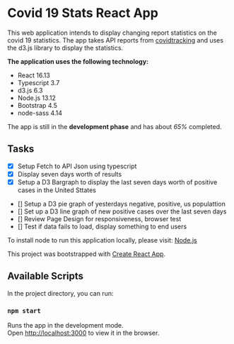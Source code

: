 # Covid 19 Stats React App

This web application intends to display changing report statistics on the covid 19 statistics. The app takes API reports from [covidtracking](https://api.covidtracking.com/v1/us/daily.json) and uses the d3.js library to display the statistics.

**The application uses the following technology:**
* React 16.13
* Typescript 3.7
* d3.js 6.3
* Node.js 13.12
* Bootstrap 4.5
* node-sass 4.14

The app is still in the **development phase** and has about _65%_ completed. 

## Tasks

- [x] Setup Fetch to API Json using typescript
- [x] Display seven days worth of results
- [x] Setup a D3 Bargraph to display the last seven days worth of positive cases in the United Sttates
- [] Setup a D3 pie graph of yesterdays negative, positive, us populattion
- [] Set up a D3 line graph of new positive cases over the last seven days
- [] Review Page Design for responsiveness, browser test
- [] Test if data fails to load, display something to end users



To install node to run this application locally, please visit: [Node.js](https://nodejs.org/en/)

This project was bootstrapped with [Create React App](https://github.com/facebook/create-react-app).

## Available Scripts

In the project directory, you can run:

### `npm start`

Runs the app in the development mode.<br />
Open [http://localhost:3000](http://localhost:3000) to view it in the browser.
